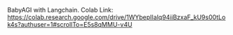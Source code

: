 BabyAGI with Langchain.
Colab Link: https://colab.research.google.com/drive/1WYbepIIalq94iiBzxaF_kU9s00tLok4s?authuser=1#scrollTo=E5s8qMMU-v4U
